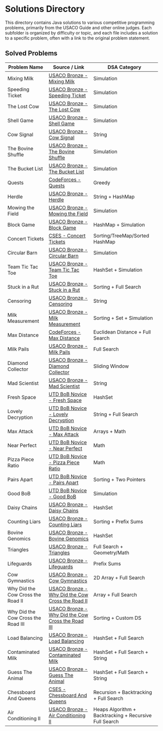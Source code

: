 # Solutions Directory

This directory contains Java solutions to various competitive programming problems, primarily from the USACO Guide and other online judges. Each subfolder is organized by difficulty or topic, and each file includes a solution to a specific problem, often with a link to the original problem statement.

## Solved Problems

| Problem Name                       | Source / Link                                                                                                                          | DSA Category                                           |
| ---------------------------------- | -------------------------------------------------------------------------------------------------------------------------------------- | ------------------------------------------------------ |
| Mixing Milk                        | [USACO Bronze - Mixing Milk](https://usaco.org/index.php?page=viewproblem2&cpid=855#)                                                  | Simulation                                             |
| Speeding Ticket                    | [USACO Bronze - Speeding Ticket](https://usaco.org/index.php?page=viewproblem2&cpid=568)                                               | Simulation                                             |
| The Lost Cow                       | [USACO Bronze - The Lost Cow](https://usaco.org/index.php?page=viewproblem2&cpid=735)                                                  | Simulation                                             |
| Shell Game                         | [USACO Bronze - Shell Game](https://usaco.org/index.php?page=viewproblem2&cpid=891)                                                    | Simulation                                             |
| Cow Signal                         | [USACO Bronze - Cow Signal](http://www.usaco.org/index.php?page=viewproblem2&cpid=665)                                                 | String                                                 |
| The Bovine Shuffle                 | [USACO Bronze - The Bovine Shuffle](http://www.usaco.org/index.php?page=viewproblem2&cpid=760)                                         | Simulation                                             |
| The Bucket List                    | [USACO Bronze - The Bucket List](https://usaco.org/index.php?page=viewproblem2&cpid=856)                                               | Simulation                                             |
| Quests                             | [CodeForces - Quests](https://codeforces.com/problemset/problem/1914/C)                                                                | Greedy                                                 |
| Herdle                             | [USACO Bronze - Herdle](http://www.usaco.org/index.php?page=viewproblem2&cpid=1179)                                                    | String + HashMap                                       |
| Mowing the Field                   | [USACO Bronze - Mowing the Field](https://usaco.org/index.php?page=viewproblem2&cpid=593)                                              | Simulation                                             |
| Block Game                         | [USACO Bronze - Block Game](https://usaco.org/index.php?page=viewproblem2&cpid=664)                                                    | HashMap + Simulation                                   |
| Concert Tickets                    | [CSES - Concert Tickets](https://cses.fi/problemset/task/1091)                                                                         | Sorting/TreeMap/Sorted HashMap                         |
| Circular Barn                      | [USACO Bronze - Circular Barn](https://usaco.org/index.php?page=viewproblem2&cpid=616)                                                 | Simulation                                             |
| Team Tic Tac Toe                   | [USACO Bronze - Team Tic Tac Toe](https://usaco.org/index.php?page=viewproblem2&cpid=831)                                              | HashSet + Simulation                                   |
| Stuck in a Rut                     | [USACO Bronze - Stuck in a Rut](http://www.usaco.org/index.php?page=viewproblem2&cpid=1061)                                            | Sorting + Full Search                                  |
| Censoring                          | [USACO Bronze - Censoring](http://www.usaco.org/index.php?page=viewproblem2&cpid=526)                                                  | String                                                 |
| Milk Measurement                   | [USACO Bronze - Milk Measurement](https://usaco.org/index.php?page=viewproblem2&cpid=761)                                              | Sorting + Set + Simulation                             |
| Max Distance                       | [CodeForces - Max Distance ](https://codeforces.com/gym/102951/problem/A)                                                              | Euclidean Distance + Full Search                       |
| Milk Pails                         | [USACO Bronze - Milk Pails](https://usaco.org/index.php?page=viewproblem2&cpid=615)                                                    | Full Search                                            |
| Diamond Collector                  | [USACO Bronze - Diamond Collector](https://usaco.org/index.php?page=viewproblem2&cpid=639)                                             | Sliding Window                                         |
| Mad Scientist                      | [USACO Bronze - Mad Scientist](https://usaco.org/index.php?page=viewproblem2&cpid=1012)                                                | String                                                 |
| Fresh Space                        | [UTD BoB Novice - Fresh Space](https://www.hackerrank.com/contests/utd-bob-spring-2025-novice/challenges/fresh-space)                  | HashSet                                                |
| Lovely Decryption                  | [UTD BoB Novice - Lovely Decryption](https://www.hackerrank.com/contests/utd-bob-spring-2025-novice/challenges/lovely-decryption-hard) | String + Full Search                                   |
| Max Attack                         | [UTD BoB Novice - Max Attack](https://www.hackerrank.com/contests/utd-bob-spring-2025-novice/challenges/max-attack)                    | Arrays + Math                                          |
| Near Perfect                       | [UTD BoB Novice - Near Perfect](https://www.hackerrank.com/contests/utd-bob-spring-2025-novice/challenges/near-perfect)                | Math                                                   |
| Pizza Piece Ratio                  | [UTD BoB Novice - Pizza Piece Ratio](https://www.hackerrank.com/contests/utd-bob-spring-2025-novice/challenges/pizza-piece-ratio)      | Math                                                   |
| Pairs Apart                        | [UTD BoB Novice - Pairs Apart](https://www.hackerrank.com/contests/utd-bob-fall-2024-novice/challenges/pairs-apart)                    | Sorting + Two Pointers                                 |
| Good BoB                           | [UTD BoB Novice - Good BoB](https://www.hackerrank.com/contests/utd-bob-fall-2024-novice/challenges/good-bob)                          | Simulation                                             |
| Daisy Chains                       | [USACO Bronze - Daisy Chains](https://usaco.org/index.php?page=viewproblem2&cpid=1060)                                                 | HashSet                                                |
| Counting Liars                     | [USACO Bronze - Counting Liars](http://usaco.org/index.php?page=viewproblem2&cpid=1228)                                                | Sorting + Prefix Sums                                  |
| Bovine Genomics                    | [USACO Bronze - Bovine Genomics](http://www.usaco.org/index.php?page=viewproblem2&cpid=736)                                            | HashSet                                                |
| Triangles                          | [USACO Bronze - Triangles](https://usaco.org/index.php?page=viewproblem2&cpid=1011)                                                    | Full Search + Geometry/Math                            |
| Lifeguards                         | [USACO Bronze - Lifeguards](https://usaco.org/index.php?page=viewproblem2&cpid=784)                                                    | Prefix Sums                                            |
| Cow Gymnastics                     | [USACO Bronze - Cow Gymnastics](https://usaco.org/index.php?page=viewproblem2&cpid=963)                                                | 2D Array + Full Search                                 |
| Why Did the Cow Cross the Road II  | [USACO Bronze - Why Did the Cow Cross the Road II](https://usaco.org/index.php?page=viewproblem2&cpid=712)                             | Array + Full Search                                    |
| Why Did the Cow Cross the Road III | [USACO Bronze - Why Did the Cow Cross the Road III](https://usaco.org/index.php?page=viewproblem2&cpid=713)                            | Sorting + Custom DS                                    |
| Load Balancing                     | [USACO Bronze - Load Balancing](http://www.usaco.org/index.php?page=viewproblem2&cpid=617)                                             | HashSet + Full Search                                  |
| Contaminated Milk                  | [USACO Bronze - Contaminated Milk](https://usaco.org/index.php?page=viewproblem2&cpid=569)                                             | HashSet + Full Search + String                         |
| Guess The Animal                   | [USACO Bronze - Guess The Animal](https://usaco.org/index.php?page=viewproblem2&cpid=893)                                              | HashSet + Full Search + String                         |
| Chessboard And Queens              | [CSES - Chessboard And Queens](https://cses.fi/problemset/task/1624)                                                                   | Recursion + Backtracking + Full Search                 |
| Air Conditioning II                | [USACO Bronze - Air Conditioning II](https://usaco.org/index.php?page=viewproblem2&cpid=1276)                                          | Heaps Algorithm + Backtracking + Recursive Full Search |
